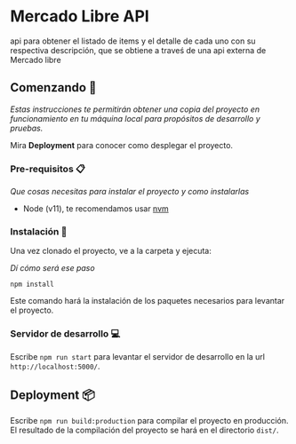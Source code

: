 # Mercado Libre API

api para obtener el listado de items y el detalle de cada uno con su respectiva descripción, que se obtiene a traveś de una api externa de Mercado libre

## Comenzando 🚀

_Estas instrucciones te permitirán obtener una copia del proyecto en funcionamiento en tu máquina local para propósitos de desarrollo y pruebas._

Mira **Deployment** para conocer como desplegar el proyecto.

### Pre-requisitos 📋

_Que cosas necesitas para instalar el proyecto y como instalarlas_

- Node (v11), te recomendamos usar [nvm](https://github.com/creationix/nvm)

### Instalación 🔧

Una vez clonado el proyecto, ve a la carpeta y ejecuta: 

_Dí cómo será ese paso_

```
npm install
```

Este comando hará la instalación de los paquetes necesarios para levantar el proyecto.

### Servidor de desarrollo 💻

Escribe `npm run start` para levantar el servidor de desarrollo en la url `http://localhost:5000/`.

## Deployment 📦

Escribe `npm run build:production` para compilar el proyecto en producción. El resultado de la compilación del proyecto se hará en el directorio `dist/`. 
